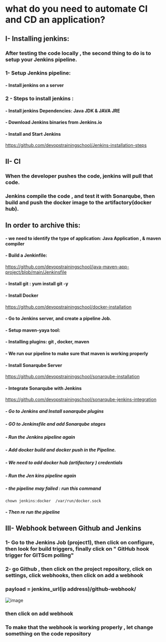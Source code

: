 
# what do you need to automate CI and CD an application?
## I- Installing jenkins:
### After testing the code locally , the second thing to do is to setup your Jenkins pipeline.
### 1- Setup Jenkins pipeline:
#### - Install jenkins on a server 
### 2 - Steps to install jenkins : 
#### - Install jenkins Dependencies: Java JDK & JAVA JRE
#### - Download Jenkins binaries from Jenkins.io
#### - Install and Start Jenkins
https://github.com/devopstrainingschool/Jenkins-installation-steps

## II- CI
### When the developer pushes the code, jenkins will pull that code.
### Jenkins compile the code , and test it with Sonarqube, then build and push the docker image to the artifactory(docker hub).
## In order to archive this:
#### - we need to identify the type of application: Java Application , & maven compiler
#### - Build a Jenkinfile: 
https://github.com/devopstrainingschool/java-maven-app-project/blob/main/Jenkinsfile
#### - Install git : yum install git -y
#### - Install Docker
https://github.com/devopstrainingschool/docker-installation
#### - Go to Jenkins server, and create a pipeline Job.
#### - Setup maven-yaya tool: 
#### - Installing plugins: git , docker, maven
#### - We run our pipeline to make sure that maven is working properly
#### - Install Sonarqube Server
https://github.com/devopstrainingschool/sonarqube-installation
#### - Integrate Sonarqube with Jenkins
https://github.com/devopstrainingschool/sonarqube-jenkins-integration
##### - Go to Jenkins and Install sonarqube plugins
##### - GO to Jenkinsfile and add Sonarqube stages
##### - Run the Jenkins pipeline again
##### - Add docker build and docker push in the Pipeline.
##### - We need to add docker hub (artifactory ) credentials
##### - Run the Jen kins pipeline again
##### - the pipeline may failed : run this command
```
chown jenkins:docker  /var/run/docker.sock
```
##### - Then re run the pipeline
## III- Webhook between Github and Jenkins
### 1- Go to the Jenkins Job (project1), then click on configure, then look for build triggers, finally click on " GitHub hook trigger for GITScm polling"
### 2- go Github , then click on the project repository, click on settings, click webhooks, then click on add a webhook
### payload = jenkins_url(ip address)/github-webhook/
![image](https://user-images.githubusercontent.com/107158398/184759249-b3f1f524-a272-417c-8487-bc0e0067c80c.png)

### then click on add webhook

### To make that the webhook is working properly , let change something on the code repository
